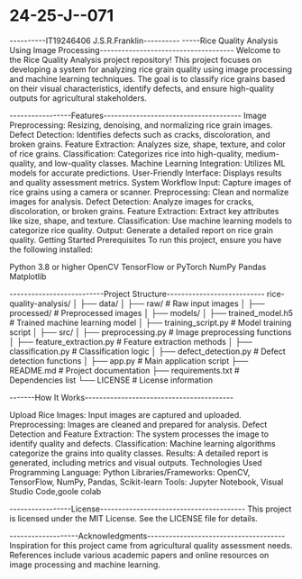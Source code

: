 # 24-25-J--071
----------IT19246406 J.S.R.Franklin----------
-----Rice Quality Analysis Using Image Processing-------------------------------------
Welcome to the Rice Quality Analysis project repository! This project focuses on developing a system for analyzing rice grain quality using image processing and machine learning techniques. The goal is to classify rice grains based on their visual characteristics, identify defects, and ensure high-quality outputs for agricultural stakeholders.

-----------------Features--------------------------------------
Image Preprocessing: Resizing, denoising, and normalizing rice grain images.
Defect Detection: Identifies defects such as cracks, discoloration, and broken grains.
Feature Extraction: Analyzes size, shape, texture, and color of rice grains.
Classification: Categorizes rice into high-quality, medium-quality, and low-quality classes.
Machine Learning Integration: Utilizes ML models for accurate predictions.
User-Friendly Interface: Displays results and quality assessment metrics.
System Workflow
Input: Capture images of rice grains using a camera or scanner.
Preprocessing: Clean and normalize images for analysis.
Defect Detection: Analyze images for cracks, discoloration, or broken grains.
Feature Extraction: Extract key attributes like size, shape, and texture.
Classification: Use machine learning models to categorize rice quality.
Output: Generate a detailed report on rice grain quality.
Getting Started
Prerequisites
To run this project, ensure you have the following installed:

Python 3.8 or higher
OpenCV
TensorFlow or PyTorch
NumPy
Pandas
Matplotlib
 
--------------------------Project Structure---------------------------
rice-quality-analysis/
│
├── data/
│   ├── raw/                  # Raw input images
│   ├── processed/            # Preprocessed images
│
├── models/
│   ├── trained_model.h5      # Trained machine learning model
│   ├── training_script.py    # Model training script
│
├── src/
│   ├── preprocessing.py      # Image preprocessing functions
│   ├── feature_extraction.py # Feature extraction methods
│   ├── classification.py     # Classification logic
│   ├── defect_detection.py   # Defect detection functions
│
├── app.py                    # Main application script
├── README.md                 # Project documentation
├── requirements.txt          # Dependencies list
└── LICENSE                   # License information


-------How It Works-----------------------------------------

Upload Rice Images: Input images are captured and uploaded.
Preprocessing: Images are cleaned and prepared for analysis.
Defect Detection and Feature Extraction: The system processes the image to identify quality and defects.
Classification: Machine learning algorithms categorize the grains into quality classes.
Results: A detailed report is generated, including metrics and visual outputs.
Technologies Used
Programming Language: Python
Libraries/Frameworks: OpenCV, TensorFlow, NumPy, Pandas, Scikit-learn
Tools: Jupyter Notebook, Visual Studio Code,goole colab

-----------------License----------------------------------------
This project is licensed under the MIT License. See the LICENSE file for details.

-------------------Acknowledgments--------------------------------------
Inspiration for this project came from agricultural quality assessment needs.
References include various academic papers and online resources on image processing and machine learning.
